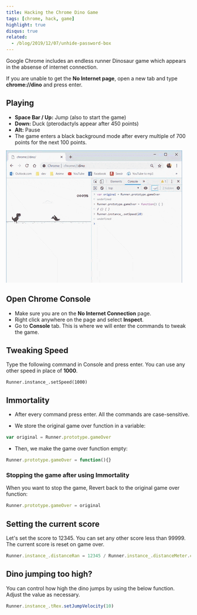 ```yaml
---
title: Hacking the Chrome Dino Game
tags: [chrome, hack, game]
highlight: true
disqus: true
related:
  - /blog/2019/12/07/unhide-password-box
---
```


Google Chrome includes an endless runner Dinosaur game which appears in the absense of internet connection.

<div class="alert alert-info">
  If you are unable to get the <b>No Internet page</b>, open a new tab and type <b>chrome://dino</b> and press enter.
</div>

## Playing
- **Space Bar / Up:** Jump (also to start the game)
- **Down:** Duck (pterodactyls appear after 450 points)
- **Alt:** Pause
- The game enters a black background mode after every multiple of 700 points for the next 100 points.

![Chrome Dino](/images/chromeDino.gif)

## Open Chrome Console
- Make sure you are on the **No Internet Connection** page.<br>
- Right click anywhere on the page and select **Inspect**.
- Go to **Console** tab. This is where we will enter the commands to tweak the game.

## Tweaking Speed
Type the following command in Console and press enter.
You can use any other speed in place of **1000**.

```
Runner.instance_.setSpeed(1000)
```

## Immortality
- After every command press enter. All the commands are case-sensitive.

- We store the original game over function in a variable:
```js
var original = Runner.prototype.gameOver
```

- Then, we make the game over function empty:
```js
Runner.prototype.gameOver = function(){}
```

### Stopping the game after using Immortality
When you want to stop the game, Revert back to the original game over function:
```js
Runner.prototype.gameOver = original
```

## Setting the current score
Let's set the score to 12345. You can set any other score less than 99999.
The current score is reset on game over.

```js
Runner.instance_.distanceRan = 12345 / Runner.instance_.distanceMeter.config.COEFFICIENT
```

## Dino jumping too high?
You can control how high the dino jumps by using the below function. Adjust the value as necessary.

```js
Runner.instance_.tRex.setJumpVelocity(10)
```
